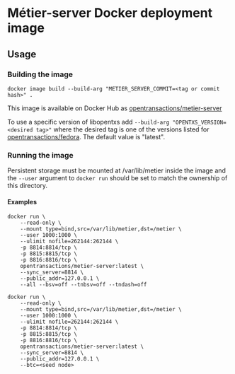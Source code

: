 # Métier-server Docker deployment image

## Usage

### Building the image

```
docker image build --build-arg "METIER_SERVER_COMMIT=<tag or commit hash>" .
```

This image is available on Docker Hub as [opentransactions/metier-server
](https://hub.docker.com/r/opentransactions/metier-server)

To use a specific version of libopentxs add ```--build-arg "OPENTXS_VERSION=<desired tag>"``` where the desired tag is one of the versions listed for [opentransactions/fedora](https://hub.docker.com/r/opentransactions/fedora/tags). The default value is "latest".

### Running the image

Persistent storage must be mounted at /var/lib/metier inside the image and the ```--user``` argument to ```docker run``` should be set to match the ownership of this directory.

#### Examples

```
docker run \
    --read-only \
    --mount type=bind,src=/var/lib/metier,dst=/metier \
    --user 1000:1000 \
    --ulimit nofile=262144:262144 \
    -p 8814:8814/tcp \
    -p 8815:8815/tcp \
    -p 8816:8816/tcp \
    opentransactions/metier-server:latest \
    --sync_server=8814 \
    --public_addr=127.0.0.1 \
    --all --bsv=off --tnbsv=off --tndash=off
```

```
docker run \
    --read-only \
    --mount type=bind,src=/var/lib/metier,dst=/metier \
    --user 1000:1000 \
    --ulimit nofile=262144:262144 \
    -p 8814:8814/tcp \
    -p 8815:8815/tcp \
    -p 8816:8816/tcp \
    opentransactions/metier-server:latest \
    --sync_server=8814 \
    --public_addr=127.0.0.1 \
    --btc=<seed node>
```
